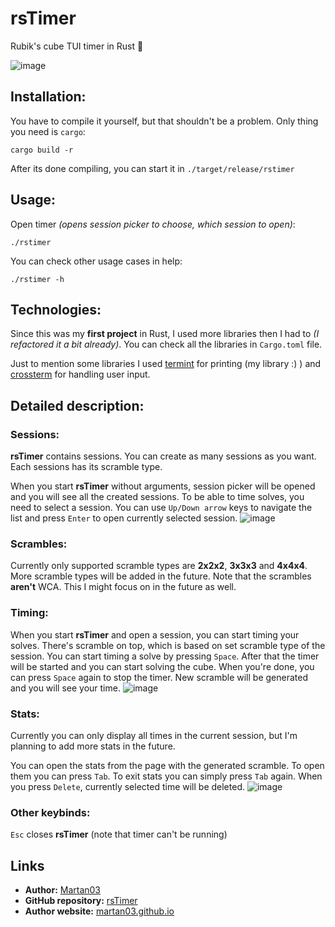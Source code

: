 # rsTimer

Rubik's cube TUI timer in Rust 🦀

![image](https://github.com/Martan03/rsTimer/assets/46300167/46877348-6014-44f6-b122-b3375e41bcc8)

## Installation:

You have to compile it yourself, but that shouldn't be a problem. Only thing
you need is `cargo`:

```
cargo build -r
```

After its done compiling, you can start it in `./target/release/rstimer`

## Usage:

Open timer *(opens session picker to choose, which session to open)*:
```
./rstimer
```

You can check other usage cases in help:
```
./rstimer -h
```

## Technologies:

Since this was my **first project** in Rust, I used more libraries then I had
to *(I refactored it a bit already)*. You can check all the libraries in
`Cargo.toml` file.

Just to mention some libraries I used
[termint](https://github.com/Martan03/termint) for printing (my library :) )
and [crossterm](https://github.com/crossterm-rs/crossterm) for handling user
input.

## Detailed description:
### Sessions:
**rsTimer** contains sessions. You can create as many sessions as you want.
Each sessions has its scramble type.

When you start **rsTimer** without arguments, session picker will be opened
and you will see all the created sessions. To be able to time solves, you need
to select a session. You can use `Up/Down arrow` keys to navigate the list and
press `Enter` to open currently selected session.
![image](https://github.com/Martan03/rsTimer/assets/46300167/9c89f848-9507-46b4-b4c8-4046ae4042f1)

### Scrambles:
Currently only supported scramble types are **2x2x2**, **3x3x3** and **4x4x4**.
More scramble types will be added in the future. Note that the scrambles
**aren't** WCA. This I might focus on in the future as well.

### Timing:
When you start **rsTimer** and open a session, you can start timing your
solves. There's scramble on top, which is based on set scramble type of the
session. You can start timing a solve by pressing `Space`. After that the
timer will be started and you can start solving the cube. When you're done, you
can press `Space` again to stop the timer. New scramble will be generated and
you will see your time.
![image](https://github.com/Martan03/rsTimer/assets/46300167/2e6e72db-e43b-439f-ac08-2de46ba4c067)

### Stats:
Currently you can only display all times in the current session, but I'm
planning to add more stats in the future.

You can open the stats from the page with the generated scramble. To open them
you can press `Tab`. To exit stats you can simply press `Tab` again. When you
press `Delete`, currently selected time will be deleted.
![image](https://github.com/Martan03/rsTimer/assets/46300167/7058e820-27af-4bdc-a6c8-c7c1ec3c5bdf)

### Other keybinds:
`Esc` closes **rsTimer** (note that timer can't be running)

## Links

- **Author:** [Martan03](https://github.com/Martan03)
- **GitHub repository:** [rsTimer](https://github.com/Martan03/rsTimer)
- **Author website:** [martan03.github.io](https://martan03.github.io)
